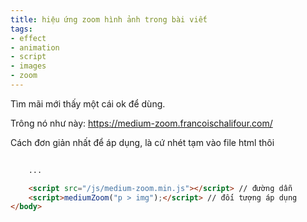 ```yaml
---
title: hiệu ứng zoom hình ảnh trong bài viết
tags:
- effect
- animation
- script
- images
- zoom
---
```


Tìm mãi mới thấy một cái ok để dùng.

Trông nó như này: https://medium-zoom.francoischalifour.com/

Cách đơn giản nhất để áp dụng, là cứ nhét tạm vào file html thôi

```html
    
    ...

    <script src="/js/medium-zoom.min.js"></script> // đường dẫn
    <script>mediumZoom("p > img");</script> // đối tượng áp dụng
</body>
```